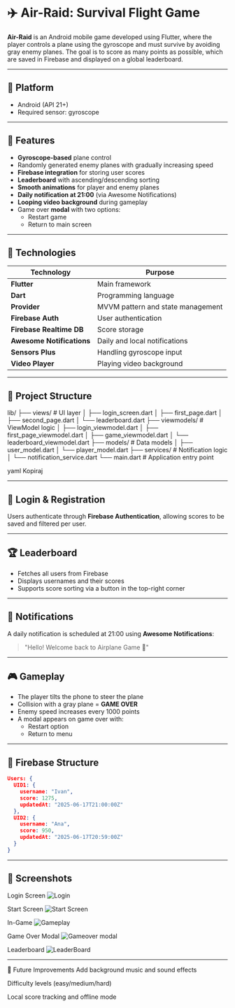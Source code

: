 # ✈️ Air-Raid: Survival Flight Game

**Air-Raid** is an Android mobile game developed using Flutter, where the player controls a plane using the gyroscope and must survive by avoiding gray enemy planes. The goal is to score as many points as possible, which are saved in Firebase and displayed on a global leaderboard.

---

## 📱 Platform

- Android (API 21+)
- Required sensor: gyroscope

---

## 🚀 Features

- **Gyroscope-based** plane control
- Randomly generated enemy planes with gradually increasing speed
- **Firebase integration** for storing user scores
- **Leaderboard** with ascending/descending sorting
- **Smooth animations** for player and enemy planes
- **Daily notification at 21:00** (via Awesome Notifications)
- **Looping video background** during gameplay
- Game over **modal** with two options:
  - Restart game
  - Return to main screen

---

## 🧠 Technologies

| Technology              | Purpose                                |
|-------------------------|----------------------------------------|
| **Flutter**             | Main framework                         |
| **Dart**                | Programming language                   |
| **Provider**            | MVVM pattern and state management      |
| **Firebase Auth**       | User authentication                    |
| **Firebase Realtime DB**| Score storage                          |
| **Awesome Notifications**| Daily and local notifications         |
| **Sensors Plus**        | Handling gyroscope input               |
| **Video Player**        | Playing video background               |

---

## 📂 Project Structure

lib/
├── views/ # UI layer
│ ├── login_screen.dart
│ ├── first_page.dart
│ ├── second_page.dart
│ └── leaderboard.dart
├── viewmodels/ # ViewModel logic
│ ├── login_viewmodel.dart
│ ├── first_page_viewmodel.dart
│ ├── game_viewmodel.dart
│ └── leaderboard_viewmodel.dart
├── models/ # Data models
│ ├── user_model.dart
│ └── player_model.dart
├── services/ # Notification logic
│ └── notification_service.dart
└── main.dart # Application entry point

yaml
Kopiraj

---

## 🔐 Login & Registration

Users authenticate through **Firebase Authentication**, allowing scores to be saved and filtered per user.

---

## 🏆 Leaderboard

- Fetches all users from Firebase
- Displays usernames and their scores
- Supports score sorting via a button in the top-right corner

---

## 🔔 Notifications

A daily notification is scheduled at 21:00 using **Awesome Notifications**:
> "Hello! Welcome back to Airplane Game 🚀"

---

## 🎮 Gameplay

- The player tilts the phone to steer the plane
- Collision with a gray plane = **GAME OVER**
- Enemy speed increases every 1000 points
- A modal appears on game over with:
  - Restart option
  - Return to menu

---

## 💾 Firebase Structure

```json
Users: {
  UID1: {
    username: "Ivan",
    score: 1275,
    updatedAt: "2025-06-17T21:00:00Z"
  },
  UID2: {
    username: "Ana",
    score: 950,
    updatedAt: "2025-06-17T20:59:00Z"
  }
}
```
---
## 📸 Screenshots

Login Screen
![Login](https://github.com/user-attachments/assets/782141fb-d8a5-4bcf-843e-deffaf4010b4)

Start Screen
![Start Screen](https://github.com/user-attachments/assets/c7b9e67e-925f-4312-8c62-154bb84224ed)


In-Game
![Gameplay](https://github.com/user-attachments/assets/5f31d307-ca7b-4482-bc23-535b945e729f)


Game Over Modal
![Gameover modal](https://github.com/user-attachments/assets/08865e0c-f15e-40ca-9d84-6c3c1661c79c)


Leaderboard
![LeaderBoard](https://github.com/user-attachments/assets/32a317a4-bac3-4f0b-9e75-7781fb16a209)

---

🔮 Future Improvements
Add background music and sound effects

Difficulty levels (easy/medium/hard)

Local score tracking and offline mode
